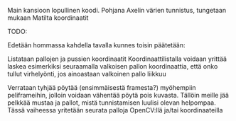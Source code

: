 Main kansioon lopullinen koodi. Pohjana Axelin värien tunnistus, tungetaan mukaan Matilta koordinaatit

TODO:

Edetään hommassa kahdella tavalla kunnes toisin päätetään:

Listataan pallojen ja pussien koordinaatit
Koordinaattilistalla voidaan yrittää laskea esimerkiksi seuraamalla valkoisen pallon koordinaattia, että onko tullut virhelyönti, jos ainoastaan valkoinen pallo liikkuu


Verrataan tyhjää pöytää (ensimmäisestä framesta?) myöhempiin peliframeihin, jolloin voidaan vähentää pöytä pois kuvasta. Tällöin meille jää pelkkää mustaa ja pallot, mistä tunnistamisen luulisi olevan helpompaa.
Tässä vaiheessa yritetään seurata palloja OpenCV:llä ja/tai koordinaateilla

